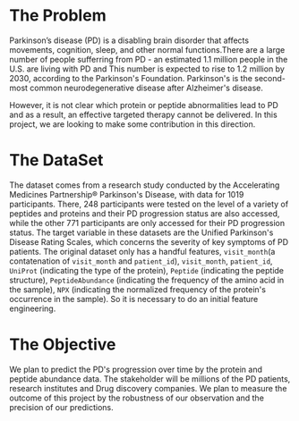 # The Problem

Parkinson’s disease (PD) is a disabling brain disorder that affects movements, cognition, sleep, and other normal functions.There are a large number of people sufferring from PD - an estimated 1.1 million people in the U.S. are living with PD and This number is expected to rise to 1.2 million by 2030, according to the Parkinson's Foundation. Parkinson's is the second-most common neurodegenerative disease after Alzheimer's disease.

However, it is not clear which protein or peptide abnormalities lead to PD and as a result, an effective targeted therapy cannot be delivered. In this project, we are looking to make some contribution in this direction.

# The DataSet

The dataset comes from a research study conducted by the Accelerating Medicines Partnership® Parkinson's Disease, with data for 1019 participants. There, 248 participants were tested on the level of a variety of peptides and proteins and their PD progression status are also accessed, while the other 771 participants are only accessed for their PD progression status. The target variable in these datasets are the Unified Parkinson's Disease Rating Scales, which concerns the severity of key symptoms of PD patients. The original dataset only has a handful features, `visit_month`(a contatenation of `visit_month` and `patient_id`), `visit_month`, `patient_id`, `UniProt` (indicating the type of the protein), `Peptide` (indicating the peptide structure), `PeptideAbundance` (indicating the frequency of the amino acid in the sample), `NPX` (indicating the normalized frequency of the protein's occurrence in the sample). So it is necessary to do an initial feature engineering. 



# The Objective

We plan to predict the PD's progression over time by the protein and peptide abundance data. The stakeholder will be millions of the PD patients, research institutes and Drug discovery companies. We plan to measure the outcome of this project by the robustness of our observation and the precision of our predictions.
